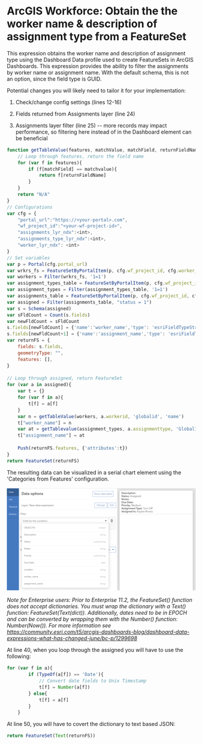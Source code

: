 # ArcGIS Workforce: Obtain the the worker name & description of assignment type from a FeatureSet

This expression obtains the worker name and description of assignment type using the Dashboard Data profile used to create FeatureSets in ArcGIS Dashboards.
This expression provides the ability to filter the assignments by worker name or assignment name. With the default schema, this is not an option, since the field type is GUID.

Potential changes you will likely need to tailor it for your implementation:

1. Check/change config settings (lines 12-16)

2. Fields returned from Assignments layer (line 24)
3. Assignments layer filter (line 25) -- more records may impact performance, so filtering here instead of in the Dashboard element can be beneficial

```js
function getTableValue(features, matchValue, matchField, returnFieldName){
    // Loop through features, return the field name
    for (var f in features){
        if (f[matchField] == matchvalue){
            return f[returnFieldName]
        }
    }
    return "N/A"
}
// Configurations
var cfg = {
    "portal_url":"https://<your-portal>.com",
    "wf_project_id":"<your-wf-project-id>",
    "assignments_lyr_ndx":<int>,
    "assignments_type_lyr_ndx":<int>,
    "worker_lyr_ndx": <int>
}
// Set variables
var p = Portal(cfg.portal_url)
var wrkrs_fs = FeatureSetByPortalItem(p, cfg.wf_project_id, cfg.worker_lyr_ndx, ['globalid','name'])
var workers = Filter(wrkrs_fs, '1=1')
var assignment_types_table = FeatureSetByPortalItem(p, cfg.wf_project_id, cfg.assignments_type_lyr_ndx, ['GlobalID', 'description'])
var assignment_types = Filter(assignment_types_table, '1=1')
var assignments_table = FeatureSetByPortalItem(p, cfg.wf_project_id, cfg.assignments_lyr_ndx, ['description','workerid','assignmenttype','notes','location'])
var assigned = Filter(assignments_table, "status = 1")
var s = Schema(assigned)
var sFldCount = Count(s.fields)
var newFldCount = sFldCount
s.fields[newFldCount] = {'name':'worker_name','type': 'esriFieldTypeString'}
s.fields[newFldCount+1] = {'name':'assignment_name','type': 'esriFieldTypeString'}
var returnFS = {
    fields: s.fields,
    geometryType: "",
    features: [],
}

// Loop through assigned, return FeatureSet
for (var a in assigned){
    var t = {}
    for (var f in a){
        t[f] = a[f]
    }
    var n = getTableValue(workers, a.workerid, 'globalid', 'name')
    t["worker_name"] = n
    var at = getTablevalue(assignment_types, a.assignmenttype, 'GlobalID', 'description')
    t["assignment_name"] = at

    Push(returnFS.features, {'attributes':t})
}
return FeatureSet(returnFS)
```

The resulting data can be visualized in a serial chart element using the 'Categories from Features' configuration.

![](./images/workforce-worker-name-assignment-type.png)


_Note for Enterprise users: Prior to Enterprise 11.2, the FeatureSet() function does not accept dictionaries. You must wrap the dictionary with a Text() function: FeatureSet(Text(dict)). Additionally, dates need to be in EPOCH and can be converted by wrapping them with the Number() function: Number(Now()). For more information see https://community.esri.com/t5/arcgis-dashboards-blog/dashboard-data-expressions-what-has-changed-june/bc-p/1299698_

At line 40, when you loop through the assigned you will have to use the following:

```js
for (var f in a){
        if (TypeOf(a[f]) == 'Date'){
            // Convert date fields to Unix Timestamp
            t[f] = Number(a[f])
        } else{
            t[f] = a[f]
        }
    }
```

At line 50, you will have to covert the dictionary to text based JSON:
```js
return FeatureSet(Text(returnFS))
```